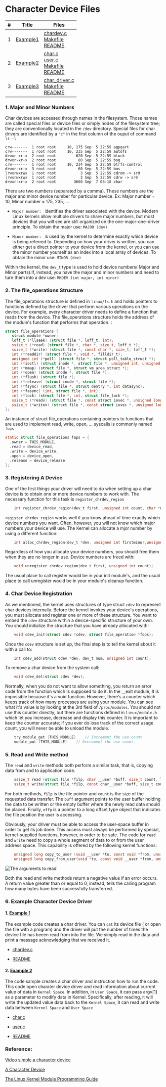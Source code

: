# Character Device Files

| # | Title | Files |
| --- | --- | --- |
| 1 | [Example1](https://github.com/danghai/Kernel/tree/master/character_device_driver/example1) | [chardev.c](https://github.com/danghai/Kernel/blob/master/character_device_driver/example1/chardev.c)<br>[Makefile](https://github.com/danghai/Kernel/blob/master/character_device_driver/example1/Makefile)<br>[README](https://github.com/danghai/Kernel/blob/master/character_device_driver/example1/README.md)|
| 2 | [Example2](https://github.com/danghai/Kernel/tree/master/character_device_driver/example2)| [char.c](https://github.com/danghai/Kernel/blob/master/character_device_driver/example2/char.c)<br>[user.c](https://github.com/danghai/Kernel/blob/master/character_device_driver/example2/user.c)<br>[Makefile](https://github.com/danghai/Kernel/blob/master/character_device_driver/example2/Makefile)<br>[README](https://github.com/danghai/Kernel/blob/master/character_device_driver/example2/README.md)|
| 3 | [Example3](https://github.com/danghai/Kernel/tree/master/character_device_driver/example3) | [char_driver.c](https://github.com/danghai/Kernel/blob/master/character_device_driver/example3/char_driver.c)<br>[Makefile](https://github.com/danghai/Kernel/blob/master/character_device_driver/example3/Makefile)<br>[README](https://github.com/danghai/Kernel/blob/master/character_device_driver/example3/README.md)|

### 1. Major and Minor Numbers

Char devices are accessed through names in the filesystem. Those names are called special files or device files or simply nodes of the filesystem tree; they are conventionally located in the `/dev` directory. Special files for char drivers are identified by a `"c"` in the first column of the ouput of command `ls -l`

```
crw-------  1 root root     10, 175 Sep  5 22:59 agpgart
crw-------  1 root root     10, 235 Sep  5 22:59 autofs
drwxr-xr-x  2 root root         620 Sep  5 22:59 block
drwxr-xr-x  2 root root          80 Sep  5 22:59 bsg
crw-------  1 root root     10, 234 Sep  5 22:59 btrfs-control
drwxr-xr-x  3 root root          60 Sep  5 22:59 bus
lrwxrwxrwx  1 root root           3 Sep  5 22:59 cdrom -> sr0
lrwxrwxrwx  1 root root           3 Sep  5 22:59 cdrw -> sr0
drwxr-xr-x  2 root root        3660 Sep  7 08:18 char
```

There are two numbers (separated by a comma). These numbers are the major and minor device number for particular device. Ex: Major number = 10, Minor number =  175, 235, ...

* `Major number: ` identifies the driver associated with the device. Modern Linux kernels allow multiple drivers to share major numbers, but most devices that you will see are still organized on the one-major-one-driver principle. To obtain the major use: `MAJOR (dev)`

* `Minor number: ` is used by the kernel to determine exactly which device is being referred to. Depending on how your driver is written, you can either get a direct pointer to your device from the kernel, or you can use the minor number yourself as an index into a local array of devices. To obtain the minor use: `MINOR (dev)`

Within the kernel, the `dev_t` type is used to hold device numbers( Major and Minor parts).If, instead, you have the major and minor numbers and need to turn them into a dev use:
`MKDEV (int major, int minor)`

### 2. The file_operations Structure

The file_operations structure is defined in `linux/fs.h` and holds pointers to functions defined by the driver that perform various operations on the device. For example, every character driver needs to define a function that reads from the device. The file_operations structure holds the address of the module's function that performs that operation. :

```c
struct file_operations {
   struct module *owner;
   loff_t (*llseek) (struct file *, loff_t, int);
   ssize_t (*read) (struct file *, char *, size_t, loff_t *);
   ssize_t (*write) (struct file *, const char *, size_t, loff_t *);
   int (*readdir) (struct file *, void *, filldir_t);
   unsigned int (*poll) (struct file *, struct poll_table_struct *);
   int (*ioctl) (struct inode *, struct file *, unsigned int, unsigned long);
   int (*mmap) (struct file *, struct vm_area_struct *);
   int (*open) (struct inode *, struct file *);
   int (*flush) (struct file *);
   int (*release) (struct inode *, struct file *);
   int (*fsync) (struct file *, struct dentry *, int datasync);
   int (*fasync) (int, struct file *, int);
   int (*lock) (struct file *, int, struct file_lock *);
   ssize_t (*readv) (struct file *, const struct iovec *, unsigned long,loff_t *);
   ssize_t (*writev) (struct file *, const struct iovec *, unsigned long,loff_t *);
};
```

An instance of struct file_operations containing pointers to functions that are used to implement read, write, open, ... syscalls is commonly named `fops`

```c
static struct file_operations fops = {
  .owner = THIS_MODULE,
  .read = device_read,
  .write = device_write,
  .open = device_open,
  .release = device_release
};
```

### 3. Registering A Device

One of the first things your driver will need to do when setting up a char device is to obtain one or more device numbers to work with. The necessary function for this task is `register_chrdev_region` 

```c
	int register_chrdev_region(dev_t first, unsigned int count, char *name);
```

`register_chrdev_region` works well if you know ahead of time exactly which device numbers you want. Often, however, you will not know which major numbers your device will use. The Kernel can allocate a mjor number by using a different function: 

```c
	int alloc_chrdev_region(dev_t *dev, unsigned int firstminor,unsigned int count, char *name);
```

Regardless of how you allocate your device numbers, you should free them when they are no longer in use. Device numbers are freed with: 

```c
	void unregister_chrdev_region(dev_t first, unsigned int count); 
```

The usual place to call register would be in your init module's, and the usual place to call unregister would be in your module's cleanup function.

### 4. Char Device Registration

As we mentioned, the kernel uses structures of type struct `cdev` to represent char devices internally. Before the kernel invokes your device's operations, you must allocate and register one or more of these structure. You want to embed the `cdev` structure within a device-specific structure of your own. You should initialize the structure that you have already allocated with:

```c
	void cdev_init(struct cdev *cdev, struct file_operation *fops);
```

Once the `cdev` structure is set up, the final step is to tell the kernel about it with a call to:

```c
	int cdev_add(struct cdev *dev, dev_t num, unsigned int count);
```

To remove a char device from the system call:

```c
	void cdev_del(struct cdev *dev);
```

Normally, when you do not want to allow something, you return an error code from the function which is supposed to do it. In the
 __exit module, It is impossible because it's a void function. However, there's a counter which keeps track of how many processes are using your module.
You can see what it's value is by looking at the 3rd field of `/proc/modules`. You should not use this counter directly,
but there are functions defined in `linux/module.h` which let you increase, decrease and display this counter. It is 
important to keep the counter accurate; if you ever do lose track of the correct usage count, you will never be able to
unload the module. 

```c
	try_module_get (THIS_MODULE)  	// Increment the use count
	module_put (THIS_MODULE)	// Decrement the use count.
``` 

### 5. Read and Write method

The `read` and `write` methods both perform a similar task, that is, copying data from and to application code.

```c
	ssize_t read (struct file *filp, char __user *buff, size_t count, loff_t *offp);
	ssize_t write(struct file *filp, const char__user *buff, size_t count, loff_t *offp);
```

For both methods, `filp` is the file pointer and `count` is the size of the requested data transfer. 
The `buff` argument points to the user buffer holding the data to be written or the empty buffer where the newly read
data should be placed. Finally, `offp` is a pointer to a long offset type object that indicates the file position the user
is accessing.

Obviously, your driver must be able to access the user-space buffer in order to get its job done. This access must always
be performed by special, kernel-supplied functions, however, in order to be safe. The code for `read` and `write` need to copy a whole segment of
data to or from the user address space. This capability is offered by the following kernel functions: 

```c
	unsigned long copy_to_user (void __user *to, const void *from, unsigned long count);
	unsigned long copy_from_user(void *to, const void __user *from, unsigned long count);
```

![The arguments to read](http://www.makelinux.net/ldd3/images/0596005903/figs/ldr3_0302.gif)

Both the read and write methods return a negative value if an error occurs. A return value greater than or 
equal to 0, instead, tells the calling program how many bytes have been successfully transferred. 

### 6. Example Character Device Driver
#### 1. [Example 1](https://github.com/danghai/Kernel/tree/master/character_device_driver/example1) 

The example code creates a char driver. You can `cat` its device file ( or open the file with a program) and the driver will put the number of times the device file has beeen read from into the file. We simply read in the data and print a message acknowledging that we received it. 

* [chardev.c](https://github.com/danghai/Kernel/blob/master/character_device_driver/example1/chardev.c)

* [README](https://github.com/danghai/Kernel/blob/master/character_device_driver/example1/README.md)


#### 2. [Example 2](https://github.com/danghai/Kernel/tree/master/character_device_driver/example2)

The code sample creates a char driver and instruction how to run the code. This code open charater device driver and read information about current value of data in `Kernel Space`. In addition, in `User Space`, it can pass argv[1] as a parameter to modify data in Kernel. Specifically, after reading, it will write the updated value data back to the `Kernel Space`, it can read and write data between `Kernel Space` and `User Space`

* [char.c](https://github.com/danghai/Kernel/blob/master/character_device_driver/example2/char.c)

* [user.c](https://github.com/danghai/Kernel/blob/master/character_device_driver/example2/user.c) 

* [README](https://github.com/danghai/Kernel/blob/master/character_device_driver/example2/README.md)

### Reference: 

[Video simple a character device](https://www.youtube.com/watch?v=E_xrzGlHbac)

[ A Character Device](http://derekmolloy.ie/writing-a-linux-kernel-module-part-2-a-character-device/)

[The Linux Kernel Module Programming Guide](http://www.tldp.org/LDP/lkmpg/2.4/html/x579.html)



